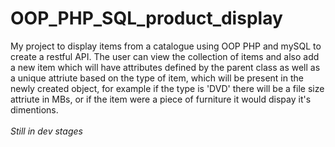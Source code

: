 # OOP_PHP_SQL_product_display

My project to display items from a catalogue using OOP PHP and mySQL
to create a restful API.
The user can view the collection of items and also add a new item
which will have attributes defined by the parent class as well as
a unique attriute based on the type of item, which will be present in the newly
created object, for example
if the type is 'DVD' there will be a file size attriute in MBs, or if the
item were a piece of furniture it would dispay it's dimentions.
<br>
<br>
_Still in dev stages_
